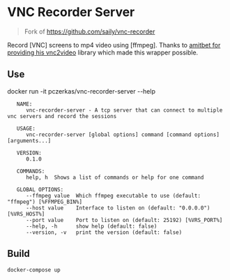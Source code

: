 # VNC Recorder Server

> Fork of https://github.com/saily/vnc-recorder


Record [VNC] screens to mp4 video using [ffmpeg]. Thanks to
[amitbet for providing his vnc2video](https://github.com/amitbet/vnc2video)
library which made this wrapper possible.

## Use

   docker run -it pczerkas/vnc-recorder-server --help

```
   NAME:
      vnc-recorder-server - A tcp server that can connect to multiple vnc servers and record the sessions

   USAGE:
      vnc-recorder-server [global options] command [command options] [arguments...]

   VERSION:
      0.1.0

   COMMANDS:
      help, h  Shows a list of commands or help for one command

   GLOBAL OPTIONS:
      --ffmpeg value  Which ffmpeg executable to use (default: "ffmpeg") [%FFMPEG_BIN%]
      --host value    Interface to listen on (default: "0.0.0.0") [%VRS_HOST%]
      --port value    Port to listen on (default: 25192) [%VRS_PORT%]
      --help, -h      show help (default: false)
      --version, -v   print the version (default: false)
```

## Build

```
docker-compose up
```